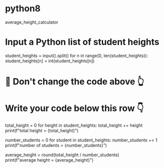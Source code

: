 # python8
average_height_calculator

# Input a Python list of student heights
student_heights = input().split()
for n in range(0, len(student_heights)):
  student_heights[n] = int(student_heights[n])
# 🚨 Don't change the code above 👆
  
# Write your code below this row 👇
total_height = 0
for height in student_heights:
  total_height += height
print(f"total height = {total_height}")
  
number_students = 0
for student in student_heights:
  number_students += 1
print(f"number of students = {number_students}")

average_height = round(total_height / number_students)   
print(f"average height = {average_height}")
